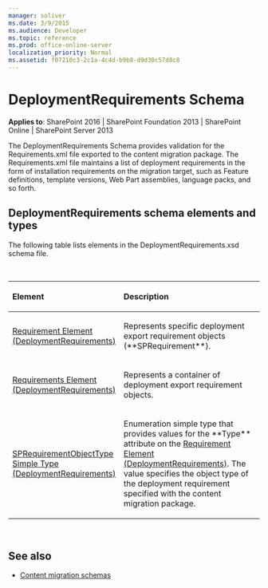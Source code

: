 ```yaml
---
manager: soliver
ms.date: 3/9/2015
ms.audience: Developer
ms.topic: reference
ms.prod: office-online-server
localization_priority: Normal
ms.assetid: f07210c3-2c1a-4c4d-b9b8-d9d30c57d8c8
---
```


# DeploymentRequirements Schema

**Applies to**: SharePoint 2016 | SharePoint Foundation 2013 | SharePoint Online | SharePoint Server 2013

The DeploymentRequirements Schema provides validation for the Requirements.xml file exported to the content migration package. The Requirements.xml file maintains a list of deployment requirements in the form of installation requirements on the migration target, such as Feature definitions, template versions, Web Part assemblies, language packs, and so forth.

## DeploymentRequirements schema elements and types

The following table lists elements in the DeploymentRequirements.xsd schema file.

<br/>

<table>
<colgroup>
<col width="40%" />
<col width="60%" />
</colgroup>
<thead>
<tr class="header">
<th align="left"><p>Element</p></th>
<th align="left"><p>Description</p></th>
</tr>
</thead>
<tbody>
<tr class="odd">
<td align="left"><p><span sdata="link"><a href="requirement-element-deploymentrequirements.md">Requirement Element (DeploymentRequirements)</a></span></p></td>
<td align="left"><p>Represents specific deployment export requirement objects (**SPRequirement**).</p></td>
</tr>
<tr class="even">
<td align="left"><p><span sdata="link"><a href="requirements-element-deploymentrequirements.md">Requirements Element (DeploymentRequirements)</a></span></p></td>
<td align="left"><p>Represents a container of deployment export requirement objects.</p></td>
</tr>
<tr class="odd">
<td align="left"><p><span sdata="link"><a href="sprequirementobjecttype-simple-type-deploymentrequirements.md">SPRequirementObjectType Simple Type (DeploymentRequirements)</a></span></p></td>
<td align="left"><p>Enumeration simple type that provides values for the **Type** attribute on the <span sdata="link"><a href="requirement-element-deploymentrequirements.md">Requirement Element (DeploymentRequirements)</a>. The value specifies the object type of the deployment requirement specified with the content migration package.</p></td>
</tr>
</tbody>
</table>

<br/>

## See also

- [Content migration schemas](content-migration-schemas.md)








